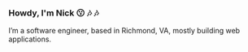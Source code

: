 ### Howdy, I'm Nick :kissing: :notes: :notes:

I’m a software engineer, based in Richmond, VA, mostly building web applications.
